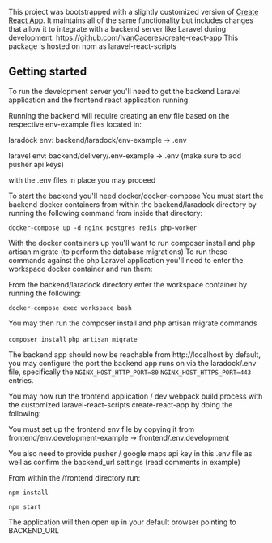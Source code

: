 This project was bootstrapped with a slightly customized version of [Create React App](https://github.com/facebook/create-react-app).
It maintains all of the same functionality but includes changes that allow it to integrate with a backend server like Laravel during development. https://github.com/IvanCaceres/create-react-app This package is hosted on npm as laravel-react-scripts

## Getting started

To run the development server you'll need to get the backend Laravel application and the frontend react application running.

Running the backend will require creating an env file based on the respective env-example files located in:


laradock env: backend/laradock/env-example -> .env


laravel env: backend/delivery/.env-example -> .env (make sure to add pusher api keys)


with the .env files in place you may proceed

To start the backend you'll need docker/docker-compose
You must start the backend docker containers from within the backend/laradock directory by running the following command from inside that directory:

`docker-compose up -d nginx postgres redis php-worker`

With the docker containers up you'll want to run composer install and php artisan migrate (to perform the database migrations)
To run these commands against the php Laravel application you'll need to enter the workspace docker container and run them:

From the backend/laradock directory enter the workspace container by running the following:

`docker-compose exec workspace bash`

You may then run the composer install and php artisan migrate commands

`composer install`
`php artisan migrate`

The backend app should now be reachable from http://localhost by default, you may configure the port the backend app runs on via the laradock/.env file, specifically the `NGINX_HOST_HTTP_PORT=80` `NGINX_HOST_HTTPS_PORT=443` entries.


You may now run the frontend application / dev webpack build process with the customized laravel-react-scripts create-react-app by doing the following:

You must set up the frontend env file by copying it from frontend/env.development-example -> frontend/.env.development

You also need to provide pusher / google maps api key in this .env file as well as confirm the backend_url settings (read comments in example)

From within the /frontend directory run:

`npm install`

`npm start`

The application will then open up in your default browser pointing to BACKEND_URL



